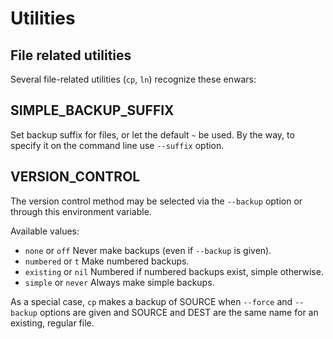 # Utilities

## File related utilities

Several file-related utilities (`cp`, `ln`) recognize these enwars:

## SIMPLE_BACKUP_SUFFIX
Set backup suffix for files, or let the default `~` be used. 
By the way, to specify it on the command line use `--suffix` option.


## VERSION_CONTROL
The version control method may be selected via the `--backup` option or through
this environment variable.

Available values:
- `none`     or `off`    Never make backups (even if `--backup` is given).
- `numbered` or `t`      Make numbered backups.
- `existing` or `nil`    Numbered if numbered backups exist, simple otherwise.
- `simple`   or `never`  Always make simple backups.

As a special case, `cp` makes a backup of SOURCE when `--force` and `--backup` options are given and SOURCE and DEST are the same name for an existing, regular file.

